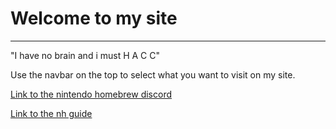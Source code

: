 # Welcome to my site
-----

"I have no brain and i must H A C C"

Use the navbar on the top to select what you want to visit on my site.

[Link to the nintendo homebrew discord](https://discord.gg/C29hYvh)

[Link to the nh guide](https://nh-server.github.io/switch-guide/)